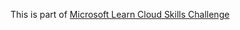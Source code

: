 This is part of [Microsoft Learn Cloud Skills Challenge](https://www.microsoft.com/en-US/cloudskillschallenge/build/registration/2023)
